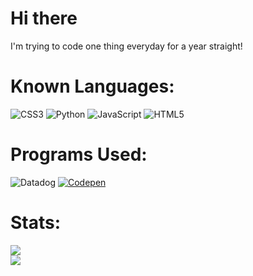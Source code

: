 # Hi there
I'm trying to code one thing everyday for a year straight!

# Known Languages:
![CSS3](https://img.shields.io/badge/css3-%231572B6.svg?style=for-the-badge&logo=css3&logoColor=white) ![Python](https://img.shields.io/badge/python-3670A0?style=for-the-badge&logo=python&logoColor=ffdd54) ![JavaScript](https://img.shields.io/badge/javascript-%23323330.svg?style=for-the-badge&logo=javascript&logoColor=%23F7DF1E)
![HTML5](https://img.shields.io/badge/html5-%23E34F26.svg?style=for-the-badge&logo=html5&logoColor=white)

# Programs Used:
![Datadog](https://img.shields.io/badge/datadog-%23632CA6.svg?style=for-the-badge&logo=datadog&logoColor=white) 
[![Codepen](https://img.shields.io/badge/Codepen-000000?style=for-the-badge&logo=codepen&logoColor=white)](https://codepen.io/ProCounter)

# Stats:
![](https://github-readme-stats.vercel.app/api?username=countervolts&theme=radical&hide_border=false&include_all_commits=true&count_private=true)<br/>
![](https://github-readme-stats.vercel.app/api/top-langs/?username=countervolts&theme=radical&hide_border=false&include_all_commits=true&count_private=false&layout=compact)

